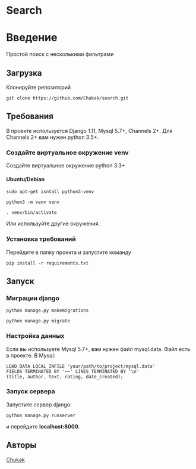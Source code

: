 # Search
# Введение
Простой поиск с несколькими фильтрами

## Загрузка
Клонируйте репозиторий

``` git clone https://github.com/Chukak/search.git ```

## Требования
В проекте используется Django 1.11, Mysql 5.7+, Channels 2+. Для Channels 2+ вам нужен python 3.5+.

### Создайте виртуальное окружение venv

Создайте виртуальное окружение python 3.3+ 

#### Ubuntu/Debian

``` sudo apt-get isntall python3-venv ```

``` python3 -m venv venv ```

``` . venv/bin/activate ``` 

Или используйте другие окружения.

### Установка требований
Перейдите в папку проекта и запустите команду

``` pip install -r requirements.txt ```


## Запуск
### Миграции django
``` python manage.py makemigrations ```

``` python manage.py migrate ```

### Настройка данных 
Если вы используете Mysql 5.7+, вам нужен файл mysql.data. Файл есть в проекте. В Mysql:

``` 
LOAD DATA LOCAL INFILE 'your/path/to/project/mysql.data'
FIELDS TERMINATED BY '~~' LINES TERMINATED BY '\n' 
(title, author, text, rating, date_created);
```
### Запуск сервера
Запустите сервер django:

``` python manage.py runserver ```

и перейдите <strong>localhost:8000</strong>.


## Авторы
[Chukak](https://github.com/Chukak)
